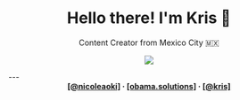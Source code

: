 <h1 align="center">Hello there! I'm Kris 🤙</h1>
<p align="center"> Content Creator from Mexico City 🇲🇽</p>
<p align='center'>
  <a href="#"><img src="https://github-readme-stats.vercel.app/api?username=CITIZENSIXTYNINE&show_icons=true&theme=dracula"></a>
</p>
---

<div align="center"><b><a href="https://github.com/nicoleaoki">[@nicoleaoki]</a> · <a href="https://obama.solutions/@nikki">[obama.solutions]</a> · <a href="https://gitgud.io/kris">[@kris]</a></b></div>

<!-- CITIZENSIXTYNINE's Github Profile - August 13th 2022 -->
<!-- I see you like snooping through RAW Markdown files, take anything you want. Its yours now. -->